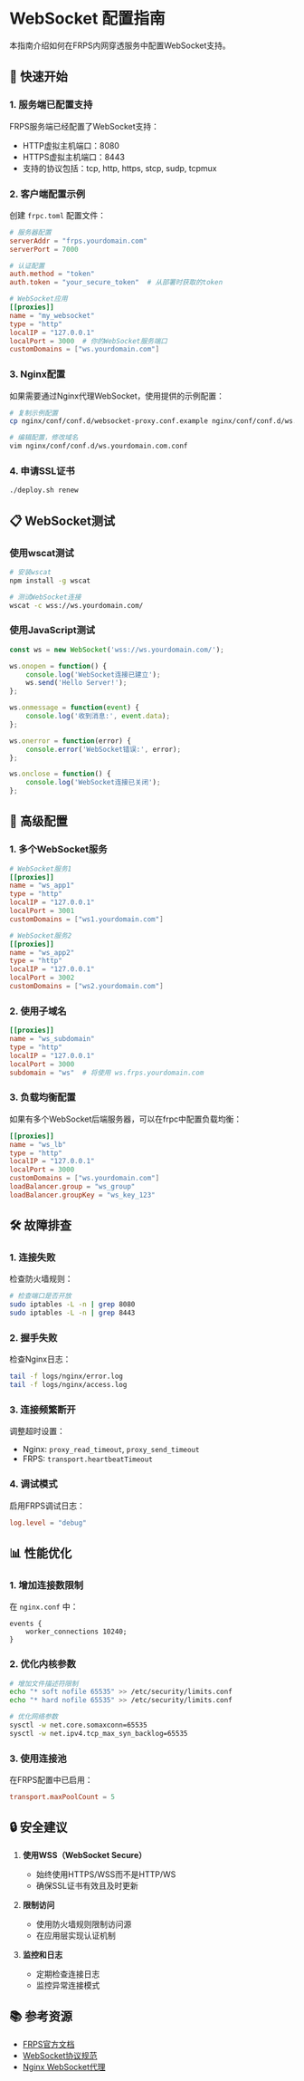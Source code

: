 # WebSocket 配置指南

本指南介绍如何在FRPS内网穿透服务中配置WebSocket支持。

## 🚀 快速开始

### 1. 服务端已配置支持

FRPS服务端已经配置了WebSocket支持：
- HTTP虚拟主机端口：8080
- HTTPS虚拟主机端口：8443
- 支持的协议包括：tcp, http, https, stcp, sudp, tcpmux

### 2. 客户端配置示例

创建 `frpc.toml` 配置文件：

```toml
# 服务器配置
serverAddr = "frps.yourdomain.com"
serverPort = 7000

# 认证配置
auth.method = "token"
auth.token = "your_secure_token"  # 从部署时获取的token

# WebSocket应用
[[proxies]]
name = "my_websocket"
type = "http"
localIP = "127.0.0.1"
localPort = 3000  # 你的WebSocket服务端口
customDomains = ["ws.yourdomain.com"]
```

### 3. Nginx配置

如果需要通过Nginx代理WebSocket，使用提供的示例配置：

```bash
# 复制示例配置
cp nginx/conf/conf.d/websocket-proxy.conf.example nginx/conf/conf.d/ws.yourdomain.com.conf

# 编辑配置，修改域名
vim nginx/conf/conf.d/ws.yourdomain.com.conf
```

### 4. 申请SSL证书

```bash
./deploy.sh renew
```

## 📋 WebSocket测试

### 使用wscat测试

```bash
# 安装wscat
npm install -g wscat

# 测试WebSocket连接
wscat -c wss://ws.yourdomain.com/
```

### 使用JavaScript测试

```javascript
const ws = new WebSocket('wss://ws.yourdomain.com/');

ws.onopen = function() {
    console.log('WebSocket连接已建立');
    ws.send('Hello Server!');
};

ws.onmessage = function(event) {
    console.log('收到消息:', event.data);
};

ws.onerror = function(error) {
    console.error('WebSocket错误:', error);
};

ws.onclose = function() {
    console.log('WebSocket连接已关闭');
};
```

## 🔧 高级配置

### 1. 多个WebSocket服务

```toml
# WebSocket服务1
[[proxies]]
name = "ws_app1"
type = "http"
localIP = "127.0.0.1"
localPort = 3001
customDomains = ["ws1.yourdomain.com"]

# WebSocket服务2
[[proxies]]
name = "ws_app2"
type = "http"
localIP = "127.0.0.1"
localPort = 3002
customDomains = ["ws2.yourdomain.com"]
```

### 2. 使用子域名

```toml
[[proxies]]
name = "ws_subdomain"
type = "http"
localIP = "127.0.0.1"
localPort = 3000
subdomain = "ws"  # 将使用 ws.frps.yourdomain.com
```

### 3. 负载均衡配置

如果有多个WebSocket后端服务器，可以在frpc中配置负载均衡：

```toml
[[proxies]]
name = "ws_lb"
type = "http"
localIP = "127.0.0.1"
localPort = 3000
customDomains = ["ws.yourdomain.com"]
loadBalancer.group = "ws_group"
loadBalancer.groupKey = "ws_key_123"
```

## 🛠️ 故障排查

### 1. 连接失败

检查防火墙规则：
```bash
# 检查端口是否开放
sudo iptables -L -n | grep 8080
sudo iptables -L -n | grep 8443
```

### 2. 握手失败

检查Nginx日志：
```bash
tail -f logs/nginx/error.log
tail -f logs/nginx/access.log
```

### 3. 连接频繁断开

调整超时设置：
- Nginx: `proxy_read_timeout`, `proxy_send_timeout`
- FRPS: `transport.heartbeatTimeout`

### 4. 调试模式

启用FRPS调试日志：
```toml
log.level = "debug"
```

## 📊 性能优化

### 1. 增加连接数限制

在 `nginx.conf` 中：
```nginx
events {
    worker_connections 10240;
}
```

### 2. 优化内核参数

```bash
# 增加文件描述符限制
echo "* soft nofile 65535" >> /etc/security/limits.conf
echo "* hard nofile 65535" >> /etc/security/limits.conf

# 优化网络参数
sysctl -w net.core.somaxconn=65535
sysctl -w net.ipv4.tcp_max_syn_backlog=65535
```

### 3. 使用连接池

在FRPS配置中已启用：
```toml
transport.maxPoolCount = 5
```

## 🔒 安全建议

1. **使用WSS（WebSocket Secure）**
   - 始终使用HTTPS/WSS而不是HTTP/WS
   - 确保SSL证书有效且及时更新

2. **限制访问**
   - 使用防火墙规则限制访问源
   - 在应用层实现认证机制

3. **监控和日志**
   - 定期检查连接日志
   - 监控异常连接模式

## 📚 参考资源

- [FRPS官方文档](https://gofrp.org/)
- [WebSocket协议规范](https://tools.ietf.org/html/rfc6455)
- [Nginx WebSocket代理](https://nginx.org/en/docs/http/websocket.html)